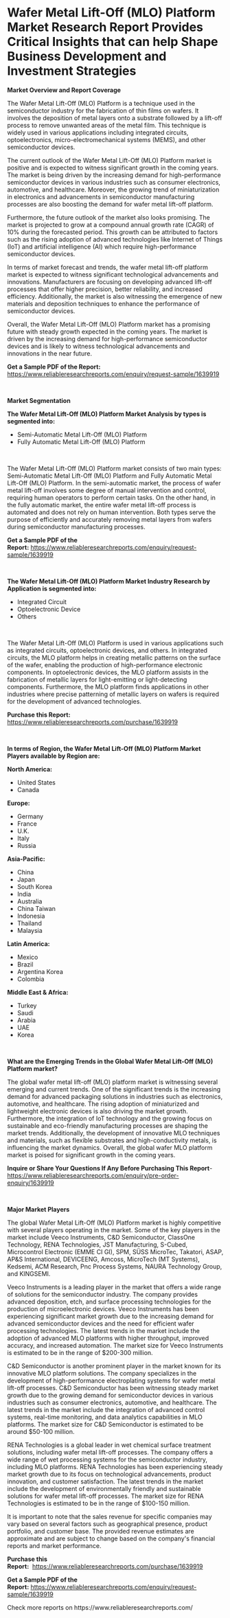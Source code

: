 <p><h1>Wafer Metal Lift-Off (MLO) Platform Market Research Report Provides Critical Insights that can help Shape Business Development and Investment Strategies</h1></p><p><strong>Market Overview and Report Coverage</strong></p>
<p><p>The Wafer Metal Lift-Off (MLO) Platform is a technique used in the semiconductor industry for the fabrication of thin films on wafers. It involves the deposition of metal layers onto a substrate followed by a lift-off process to remove unwanted areas of the metal film. This technique is widely used in various applications including integrated circuits, optoelectronics, micro-electromechanical systems (MEMS), and other semiconductor devices.</p><p>The current outlook of the Wafer Metal Lift-Off (MLO) Platform market is positive and is expected to witness significant growth in the coming years. The market is being driven by the increasing demand for high-performance semiconductor devices in various industries such as consumer electronics, automotive, and healthcare. Moreover, the growing trend of miniaturization in electronics and advancements in semiconductor manufacturing processes are also boosting the demand for wafer metal lift-off platform.</p><p>Furthermore, the future outlook of the market also looks promising. The market is projected to grow at a compound annual growth rate (CAGR) of 10% during the forecasted period. This growth can be attributed to factors such as the rising adoption of advanced technologies like Internet of Things (IoT) and artificial intelligence (AI) which require high-performance semiconductor devices.</p><p>In terms of market forecast and trends, the wafer metal lift-off platform market is expected to witness significant technological advancements and innovations. Manufacturers are focusing on developing advanced lift-off processes that offer higher precision, better reliability, and increased efficiency. Additionally, the market is also witnessing the emergence of new materials and deposition techniques to enhance the performance of semiconductor devices.</p><p>Overall, the Wafer Metal Lift-Off (MLO) Platform market has a promising future with steady growth expected in the coming years. The market is driven by the increasing demand for high-performance semiconductor devices and is likely to witness technological advancements and innovations in the near future.</p></p>
<p><strong>Get a Sample PDF of the Report:</strong> <a href="https://www.reliableresearchreports.com/enquiry/request-sample/1639919">https://www.reliableresearchreports.com/enquiry/request-sample/1639919</a></p>
<p>&nbsp;</p>
<p><strong>Market Segmentation</strong></p>
<p><strong>The Wafer Metal Lift-Off (MLO) Platform Market Analysis by types is segmented into:</strong></p>
<p><ul><li>Semi-Automatic Metal Lift-Off (MLO) Platform</li><li>Fully Automatic Metal Lift-Off (MLO) Platform</li></ul></p>
<p>&nbsp;</p>
<p><p>The Wafer Metal Lift-Off (MLO) Platform market consists of two main types: Semi-Automatic Metal Lift-Off (MLO) Platform and Fully Automatic Metal Lift-Off (MLO) Platform. In the semi-automatic market, the process of wafer metal lift-off involves some degree of manual intervention and control, requiring human operators to perform certain tasks. On the other hand, in the fully automatic market, the entire wafer metal lift-off process is automated and does not rely on human intervention. Both types serve the purpose of efficiently and accurately removing metal layers from wafers during semiconductor manufacturing processes.</p></p>
<p><strong>Get a Sample PDF of the Report:</strong>&nbsp;<a href="https://www.reliableresearchreports.com/enquiry/request-sample/1639919">https://www.reliableresearchreports.com/enquiry/request-sample/1639919</a></p>
<p>&nbsp;</p>
<p><strong>The Wafer Metal Lift-Off (MLO) Platform Market Industry Research by Application is segmented into:</strong></p>
<p><ul><li>Integrated Circuit</li><li>Optoelectronic Device</li><li>Others</li></ul></p>
<p>&nbsp;</p>
<p><p>The Wafer Metal Lift-Off (MLO) Platform is used in various applications such as integrated circuits, optoelectronic devices, and others. In integrated circuits, the MLO platform helps in creating metallic patterns on the surface of the wafer, enabling the production of high-performance electronic components. In optoelectronic devices, the MLO platform assists in the fabrication of metallic layers for light-emitting or light-detecting components. Furthermore, the MLO platform finds applications in other industries where precise patterning of metallic layers on wafers is required for the development of advanced technologies.</p></p>
<p><strong>Purchase this Report:</strong>&nbsp; <a href="https://www.reliableresearchreports.com/purchase/1639919">https://www.reliableresearchreports.com/purchase/1639919</a></p>
<p>&nbsp;</p>
<p><strong>In terms of Region, the Wafer Metal Lift-Off (MLO) Platform Market Players available by Region are:</strong></p>
<p>
    <p> <strong> North America: </strong>
        <ul>
            <li>United States</li>
            <li>Canada</li>
        </ul>
        </p> 
    <p> <strong> Europe: </strong>
        <ul>
            <li>Germany</li>
            <li>France</li>
            <li>U.K.</li>
            <li>Italy</li>
            <li>Russia</li>
        </ul>
        </p> 
    <p> <strong> Asia-Pacific: </strong>
        <ul>
            <li>China</li>
            <li>Japan</li>
            <li>South Korea</li>
            <li>India</li>
            <li>Australia</li>
            <li>China Taiwan</li>
            <li>Indonesia</li>
            <li>Thailand</li>
            <li>Malaysia</li>
        </ul>
        </p> 
    <p> <strong> Latin America: </strong>
        <ul>
            <li>Mexico</li>
            <li>Brazil</li>
            <li>Argentina Korea</li>
            <li>Colombia</li>
        </ul>
        </p> 
    <p> <strong> Middle East & Africa: </strong>
        <ul>
            <li>Turkey</li>
            <li>Saudi</li>
            <li>Arabia</li>
            <li>UAE</li>
            <li>Korea</li>
        </ul>
    </p>
    </p>
<p>&nbsp;</p>
<p><strong>What are the Emerging Trends in the Global Wafer Metal Lift-Off (MLO) Platform market?</strong></p>
<p><p>The global wafer metal lift-off (MLO) platform market is witnessing several emerging and current trends. One of the significant trends is the increasing demand for advanced packaging solutions in industries such as electronics, automotive, and healthcare. The rising adoption of miniaturized and lightweight electronic devices is also driving the market growth. Furthermore, the integration of IoT technology and the growing focus on sustainable and eco-friendly manufacturing processes are shaping the market trends. Additionally, the development of innovative MLO techniques and materials, such as flexible substrates and high-conductivity metals, is influencing the market dynamics. Overall, the global wafer MLO platform market is poised for significant growth in the coming years.</p></p>
<p><strong>Inquire or Share Your Questions If Any Before Purchasing This Report</strong>- <a href="https://www.reliableresearchreports.com/enquiry/pre-order-enquiry/1639919">https://www.reliableresearchreports.com/enquiry/pre-order-enquiry/1639919</a></p>
<p>&nbsp;</p>
<p><strong>Major Market Players</strong></p>
<p><p>The global Wafer Metal Lift-Off (MLO) Platform market is highly competitive with several players operating in the market. Some of the key players in the market include Veeco Instruments, C&D Semiconductor, ClassOne Technology, RENA Technologies, JST Manufacturing, S-Cubed, Microcontrol Electronic (EMME CI GI), SPM, SÜSS MicroTec, Takatori, ASAP, AP&S International, DEVICEENG, Amcoss, MicroTech (MT Systems), Kedsemi, ACM Research, Pnc Process Systems, NAURA Technology Group, and KINGSEMI.</p><p>Veeco Instruments is a leading player in the market that offers a wide range of solutions for the semiconductor industry. The company provides advanced deposition, etch, and surface processing technologies for the production of microelectronic devices. Veeco Instruments has been experiencing significant market growth due to the increasing demand for advanced semiconductor devices and the need for efficient wafer processing technologies. The latest trends in the market include the adoption of advanced MLO platforms with higher throughput, improved accuracy, and increased automation. The market size for Veeco Instruments is estimated to be in the range of $200-300 million.</p><p>C&D Semiconductor is another prominent player in the market known for its innovative MLO platform solutions. The company specializes in the development of high-performance electroplating systems for wafer metal lift-off processes. C&D Semiconductor has been witnessing steady market growth due to the growing demand for semiconductor devices in various industries such as consumer electronics, automotive, and healthcare. The latest trends in the market include the integration of advanced control systems, real-time monitoring, and data analytics capabilities in MLO platforms. The market size for C&D Semiconductor is estimated to be around $50-100 million.</p><p>RENA Technologies is a global leader in wet chemical surface treatment solutions, including wafer metal lift-off processes. The company offers a wide range of wet processing systems for the semiconductor industry, including MLO platforms. RENA Technologies has been experiencing steady market growth due to its focus on technological advancements, product innovation, and customer satisfaction. The latest trends in the market include the development of environmentally friendly and sustainable solutions for wafer metal lift-off processes. The market size for RENA Technologies is estimated to be in the range of $100-150 million.</p><p>It is important to note that the sales revenue for specific companies may vary based on several factors such as geographical presence, product portfolio, and customer base. The provided revenue estimates are approximate and are subject to change based on the company's financial reports and market performance.</p></p>
<p><strong>Purchase this Report:</strong>&nbsp;&nbsp;<a href="https://www.reliableresearchreports.com/purchase/1639919">https://www.reliableresearchreports.com/purchase/1639919</a></p>
<p></p>
<p><strong>Get a Sample PDF of the Report:</strong>&nbsp;<a href="https://www.reliableresearchreports.com/enquiry/request-sample/1639919">https://www.reliableresearchreports.com/enquiry/request-sample/1639919</a></p>
<p>Check more reports on https://www.reliableresearchreports.com/</p>